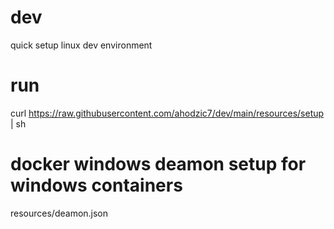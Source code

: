 # dev
quick setup linux dev environment

# run
curl https://raw.githubusercontent.com/ahodzic7/dev/main/resources/setup | sh

# docker windows deamon setup for windows containers
resources/deamon.json
